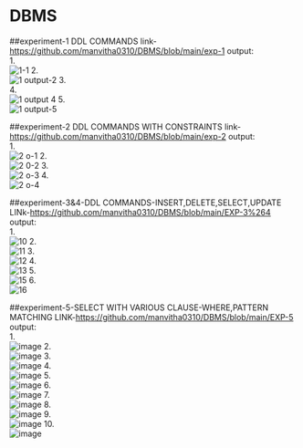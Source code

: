 # DBMS
##experiment-1 DDL COMMANDS link-https://github.com/manvitha0310/DBMS/blob/main/exp-1
output:<br/>
1.<br/>
![1-1](https://user-images.githubusercontent.com/113499774/194109024-0c83c8dc-b5c5-4181-a296-86882ae6c1c1.png)
2.<br/>
![1 output-2](https://user-images.githubusercontent.com/113499774/194109121-0f75713e-cbc7-43a3-9824-24f85ad3f1f1.png)
3.<br/>
4.<br/>
![1 output 4](https://user-images.githubusercontent.com/113499774/194109266-aae715ac-81a1-4c3e-84a0-b77e6395b975.png)
5.<br/>
![1 output-5](https://user-images.githubusercontent.com/113499774/194109312-262c5135-fb2e-482b-b9bc-13b34f3c10c5.png)

##experiment-2 DDL COMMANDS WITH CONSTRAINTS link-https://github.com/manvitha0310/DBMS/blob/main/exp-2
output:<br/>
1.<br/>
![2 o-1](https://user-images.githubusercontent.com/113499774/194109781-7f75ca4d-8a15-475e-a1ff-28cc6b5704fe.png)
2.<br/>
![2 0-2](https://user-images.githubusercontent.com/113499774/194109826-4bc31860-b7ff-4f69-b8d6-0b157459fdcd.png)
3.<br/>
![2 o-3](https://user-images.githubusercontent.com/113499774/194109885-984af75c-0b90-4ce5-a1e0-20987a5d2c58.png)
4.<br/>
![2 o-4](https://user-images.githubusercontent.com/113499774/194109983-0893dd85-7917-41b2-8bb0-1f807fc3b210.png)

##experiment-3&4-DDL COMMANDS-INSERT,DELETE,SELECT,UPDATE LINk-https://github.com/manvitha0310/DBMS/blob/main/EXP-3%264
output:<br/>
1.<br/>
![10](https://user-images.githubusercontent.com/113499774/194219520-01573082-0f30-406c-80d1-0aa9f9f4ab61.png)
2.<br/>
![11](https://user-images.githubusercontent.com/113499774/194219592-f63063a7-845c-4f40-9e82-ce2b1986e2de.png)
3.<br/>
![12](https://user-images.githubusercontent.com/113499774/194219617-1442f3cb-b865-41b9-a421-3555559fe489.png)
4.<br/>
![13](https://user-images.githubusercontent.com/113499774/194219658-dde352c5-4fd0-4f36-8ee4-0d4243478ea9.png)
5.<br/>
![15](https://user-images.githubusercontent.com/113499774/194222394-60429a3f-b596-4e5e-9619-9caafbca9792.png)
6.<br/>
![16](https://user-images.githubusercontent.com/113499774/194222424-5fa87ddc-212e-4090-84c7-5500832727ac.png)

##experiment-5-SELECT WITH VARIOUS CLAUSE-WHERE,PATTERN MATCHING LINK-https://github.com/manvitha0310/DBMS/blob/main/EXP-5
output:<br/>
1.<br/>
![image](https://user-images.githubusercontent.com/113499774/194244397-38b49706-6c3c-47e5-878e-a09268a3de7b.png)
2.<br/>
![image](https://user-images.githubusercontent.com/113499774/194244559-bd4e21aa-4a2c-4575-a8f2-7257592f3656.png)
3.<br/>
![image](https://user-images.githubusercontent.com/113499774/194244767-43b307bc-6009-404f-ad54-48a7585a5d3a.png)
4.<br/>
![image](https://user-images.githubusercontent.com/113499774/194245103-2c797d23-49cc-4f4f-99ba-6b3451ee2a0f.png)
5.<br/>
![image](https://user-images.githubusercontent.com/113499774/194245193-4337b2ad-8e9e-4d20-98db-5aa49218816e.png)
6.<br/>
![image](https://user-images.githubusercontent.com/113499774/194246682-bacad759-5f67-4dbb-965b-f9932cb306c0.png)
7.<br/>
![image](https://user-images.githubusercontent.com/113499774/194246758-e0439644-a7f1-4943-96bd-da46eabcca9f.png)
8.<br/>
![image](https://user-images.githubusercontent.com/113499774/194246854-65763162-2162-4809-ac0d-09b0a5e01021.png)
9.<br/>
![image](https://user-images.githubusercontent.com/113499774/194246967-67ad77a5-a211-45f8-a963-16e4af5eca92.png)
10.<br/>
![image](https://user-images.githubusercontent.com/113499774/194247190-dd90bf2c-7181-48ce-9cca-7a38bc6343b1.png)













